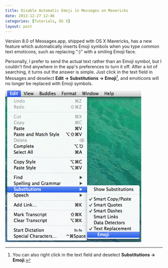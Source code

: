 ```yaml
---
title: Disable Automatic Emoji in Messages on Mavericks
date: 2013-12-27 12:46
categories: [Tutorials, OS X]
layout: post
---
```


Version 8.0 of Messages.app, shipped with OS X Mavericks, has a new feature which automatically inserts Emoji symbols when you type common text emoticons, such as replacing ":)" with a smiling Emoji face. 

Personally, I prefer to send the actual text rather than an Emoji symbol, but I couldn't find anywhere in the app's preferences to turn it off. After a lot of searching, it turns out the answer is simple. Just click in the text field in Messages and deselect **Edit → Substitutions → Emoji**[^1], and emoticons will no longer be replaced with Emoji symbols.

![](/images/2013/12/27/disable-automatic-emoji-in-messages-on-mavericks/Disable-Emoji.png)

[^1]: You can also right click in the text field and deselect **Substitutions → Emoji**.